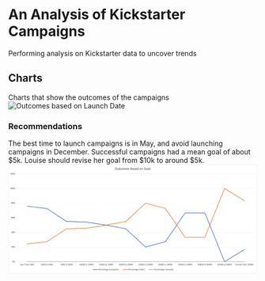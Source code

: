 # An Analysis of Kickstarter Campaigns
Performing analysis on Kickstarter data to uncover trends
## Charts
Charts that show the outcomes of the campaigns
![Outcomes based on Launch Date](https://user-images.githubusercontent.com/93800235/146652799-dd85b076-3e30-4ff6-a046-dd908d68c2ea.png)
### Recommendations
The best time to launch campaigns is in May, and avoid launching campaigns in December. Successful campaigns had a mean goal of about $5k. Louise should revise her goal from $10k to around $5k.
![](https://github.com/eriksvoboda/kickstarter-analysis/blob/main/Resources/Outcomes_vs_Goals.png)
